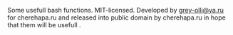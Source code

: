 Some usefull bash functions. MIT-licensed. 
Developed by grey-olli@ya.ru for cherehapa.ru and released into public domain by cherehapa.ru in hope that them will be usefull .
